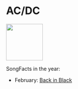 # AC/DC

<img src="https://s3.abcstatics.com/media/cultura/2020/10/05/acdc-U11064714571HRm-1248x698@abc.jpg" height="100" width="100" />

SongFacts in the year:

- February: [Back in Black](../song/feb/back_in_black.md)